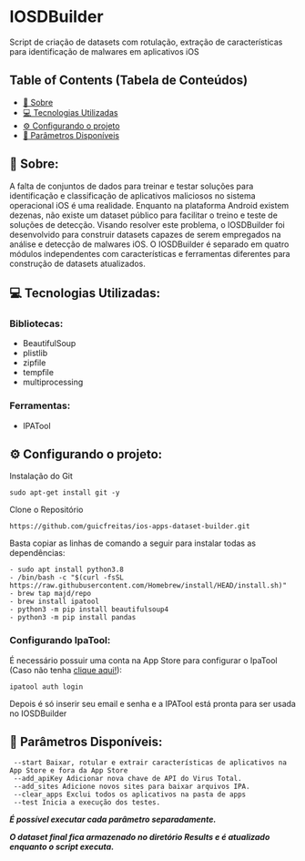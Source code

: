 # IOSDBuilder

Script de criação de datasets com rotulação, extração de características para identificação de malwares em aplicativos iOS 

## Table of Contents (Tabela de Conteúdos)

- [📖 Sobre](#sobre)
- [💻 Tecnologias Utilizadas](#tecnologias-utilizadas)
- [⚙️ Configurando o projeto](#Configurando-o-projeto)
- [🚩 Parâmetros Disponíveis](#Parâmetros-Disponíveis)

## 📖 Sobre:

A falta de conjuntos de dados para treinar e testar soluções para identificação e classificação de aplicativos maliciosos no sistema operacional iOS é uma realidade. Enquanto na plataforma Android existem dezenas, não existe um dataset público para facilitar o treino e teste de soluções de detecção. 
Visando resolver este problema, o IOSDBuilder foi desenvolvido para construir datasets capazes de serem empregados na análise e detecção de malwares iOS. 
O IOSDBuilder é separado em quatro módulos independentes com características e ferramentas diferentes para construção de datasets atualizados. 

## 💻 Tecnologias Utilizadas:

### Bibliotecas:
- BeautifulSoup
- plistlib
- zipfile
- tempfile
- multiprocessing

### Ferramentas:
- IPATool

## ⚙️ Configurando o projeto:

Instalação do Git
```
sudo apt-get install git -y
```
Clone o Repositório
```
https://github.com/guicfreitas/ios-apps-dataset-builder.git
```
Basta copiar as linhas de comando a seguir para instalar todas as dependências:
```
- sudo apt install python3.8
- /bin/bash -c "$(curl -fsSL https://raw.githubusercontent.com/Homebrew/install/HEAD/install.sh)"
- brew tap majd/repo
- brew install ipatool
- python3 -m pip install beautifulsoup4
- python3 -m pip install pandas
```
### Configurando IpaTool:
É necessário possuir uma conta na App Store para configurar o IpaTool (Caso não tenha [clique aqui!](https://appleid.apple.com/account)):
```
ipatool auth login
```
Depois é só inserir seu email e senha e a IPATool está pronta para ser usada no IOSDBuilder

## 🚩 Parâmetros Disponíveis:
```
 --start Baixar, rotular e extrair características de aplicativos na App Store e fora da App Store
 --add_apiKey Adicionar nova chave de API do Virus Total.
 --add_sites Adicione novos sites para baixar arquivos IPA.
 --clear_apps Exclui todos os aplicativos na pasta de apps
 --test Inicia a execução dos testes.
```

[//]: # (O parâmetro *--add_apiKey* recebe uma chave de api do VirusTotal para ser adicionado as que exitem atualmente no script.)

[//]: # ()
[//]: # (O parâmetro *-add_sites* recebe uma site em formato de string para ser adicionado na list de sites para realizar o scraping em busca de aplicativos .ipa.)

***É possível executar cada parâmetro separadamente.***

***O dataset final fica armazenado no diretório Results e é atualizado enquanto o script executa.***

